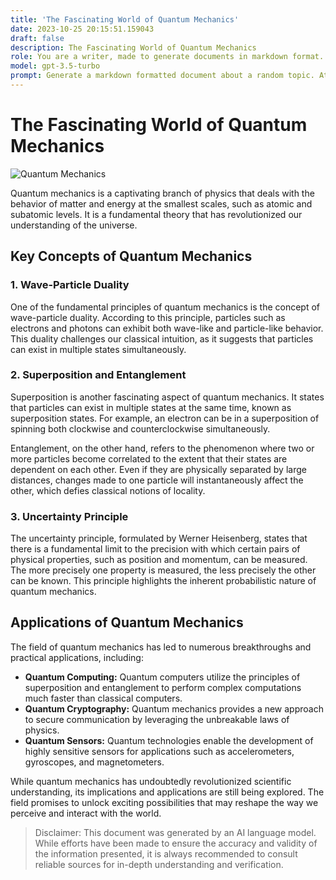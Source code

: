 ```yaml
---
title: 'The Fascinating World of Quantum Mechanics'
date: 2023-10-25 20:15:51.159043
draft: false
description: The Fascinating World of Quantum Mechanics
role: You are a writer, made to generate documents in markdown format. It is very important that all of the documents you generate are in valid markdown format.
model: gpt-3.5-turbo
prompt: Generate a markdown formatted document about a random topic. At the bottom, include a disclaimer explaining that the document was generated by you. The first line of the document should be the title. Make sure that the entire document is in proper markdown format, using a mix of various tags to make the document visually appealing.
---
```


# The Fascinating World of Quantum Mechanics

![Quantum Mechanics](https://images.unsplash.com/photo-1533048294116-30a1da2b5424)

Quantum mechanics is a captivating branch of physics that deals with the behavior of matter and energy at the smallest scales, such as atomic and subatomic levels. It is a fundamental theory that has revolutionized our understanding of the universe.

## Key Concepts of Quantum Mechanics

### 1. Wave-Particle Duality

One of the fundamental principles of quantum mechanics is the concept of wave-particle duality. According to this principle, particles such as electrons and photons can exhibit both wave-like and particle-like behavior. This duality challenges our classical intuition, as it suggests that particles can exist in multiple states simultaneously.

### 2. Superposition and Entanglement

Superposition is another fascinating aspect of quantum mechanics. It states that particles can exist in multiple states at the same time, known as superposition states. For example, an electron can be in a superposition of spinning both clockwise and counterclockwise simultaneously.

Entanglement, on the other hand, refers to the phenomenon where two or more particles become correlated to the extent that their states are dependent on each other. Even if they are physically separated by large distances, changes made to one particle will instantaneously affect the other, which defies classical notions of locality.

### 3. Uncertainty Principle

The uncertainty principle, formulated by Werner Heisenberg, states that there is a fundamental limit to the precision with which certain pairs of physical properties, such as position and momentum, can be measured. The more precisely one property is measured, the less precisely the other can be known. This principle highlights the inherent probabilistic nature of quantum mechanics.

## Applications of Quantum Mechanics

The field of quantum mechanics has led to numerous breakthroughs and practical applications, including:

- **Quantum Computing:** Quantum computers utilize the principles of superposition and entanglement to perform complex computations much faster than classical computers.
- **Quantum Cryptography:** Quantum mechanics provides a new approach to secure communication by leveraging the unbreakable laws of physics.
- **Quantum Sensors:** Quantum technologies enable the development of highly sensitive sensors for applications such as accelerometers, gyroscopes, and magnetometers.

While quantum mechanics has undoubtedly revolutionized scientific understanding, its implications and applications are still being explored. The field promises to unlock exciting possibilities that may reshape the way we perceive and interact with the world.

> Disclaimer: This document was generated by an AI language model. While efforts have been made to ensure the accuracy and validity of the information presented, it is always recommended to consult reliable sources for in-depth understanding and verification.